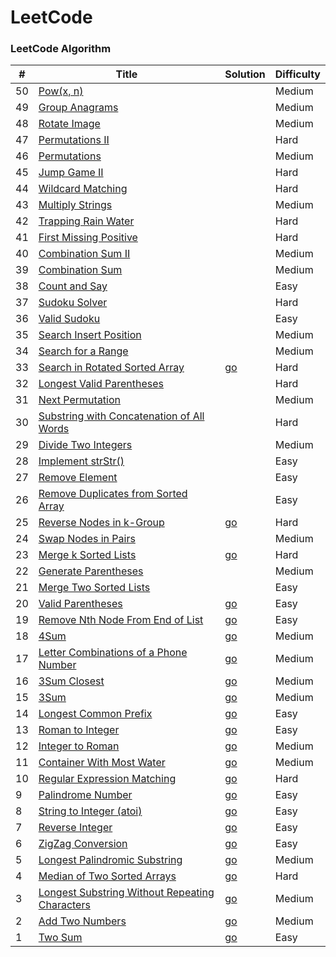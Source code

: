 LeetCode
========

### LeetCode Algorithm

| # | Title | Solution | Difficulty |
|---| ----- | -------- | ---------- |
|50|[Pow(x, n)](https://leetcode.com/problems/powx-n/)| |Medium|
|49|[Group Anagrams](https://leetcode.com/problems/anagrams/)| |Medium|
|48|[Rotate Image](https://leetcode.com/problems/rotate-image/)| |Medium|
|47|[Permutations II](https://leetcode.com/problems/permutations-ii/)| |Hard|
|46|[Permutations](https://leetcode.com/problems/permutations/)| |Medium|
|45|[Jump Game II](https://leetcode.com/problems/jump-game-ii/)| |Hard|
|44|[Wildcard Matching](https://leetcode.com/problems/wildcard-matching/)| |Hard|
|43|[Multiply Strings](https://leetcode.com/problems/multiply-strings/)| |Medium|
|42|[Trapping Rain Water](https://leetcode.com/problems/trapping-rain-water/)| |Hard|
|41|[First Missing Positive](https://leetcode.com/problems/first-missing-positive/)| |Hard|
|40|[Combination Sum II](https://leetcode.com/problems/combination-sum-ii/)| |Medium|
|39|[Combination Sum](https://leetcode.com/problems/combination-sum/)| |Medium|
|38|[Count and Say](https://leetcode.com/problems/count-and-say/)| |Easy|
|37|[Sudoku Solver](https://leetcode.com/problems/sudoku-solver/)| |Hard|
|36|[Valid Sudoku](https://leetcode.com/problems/valid-sudoku/)| |Easy|
|35|[Search Insert Position](https://leetcode.com/problems/search-insert-position/)| |Medium|
|34|[Search for a Range](https://leetcode.com/problems/search-for-a-range/)| |Medium|
|33|[Search in Rotated Sorted Array](https://leetcode.com/problems/search-in-rotated-sorted-array/)| [go](./Algorithms/33_Search_in_Rotated_Sorted_Array.go)|Hard|
|32|[Longest Valid Parentheses](https://leetcode.com/problems/longest-valid-parentheses/)| |Hard|
|31|[Next Permutation](https://leetcode.com/problems/next-permutation/)||Medium|
|30|[Substring with Concatenation of All Words](https://leetcode.com/problems/substring-with-concatenation-of-all-words/)| |Hard|
|29|[Divide Two Integers](https://leetcode.com/problems/divide-two-integers/)| |Medium|
|28|[Implement strStr()](https://leetcode.com/problems/implement-strstr/)| |Easy|
|27|[Remove Element](https://leetcode.com/problems/remove-element/)| |Easy|
|26|[Remove Duplicates from Sorted Array](https://leetcode.com/problems/remove-duplicates-from-sorted-array/)| |Easy|
|25|[Reverse Nodes in k-Group](https://leetcode.com/problems/reverse-nodes-in-k-group/)| [go](./Algorithms/25_Reverse_Nodes_in_k-Group.go)|Hard|
|24|[Swap Nodes in Pairs](https://leetcode.com/problems/swap-nodes-in-pairs/)| |Medium|
|23|[Merge k Sorted Lists](https://leetcode.com/problems/merge-k-sorted-lists/)| [go](./Algorithms/23_Merge_k_Sorted_Lists.go)|Hard|
|22|[Generate Parentheses](https://leetcode.com/problems/generate-parentheses/)| |Medium|
|21|[Merge Two Sorted Lists](https://leetcode.com/problems/merge-two-sorted-lists/)| |Easy|
|20|[Valid Parentheses](https://leetcode.com/problems/valid-parentheses/)| [go](./Algorithms/20_Valid_Parentheses.go)|Easy|
|19|[Remove Nth Node From End of List](https://leetcode.com/problems/remove-nth-node-from-end-of-list/)| [go](./Algorithms/19_Remove_Nth_Node_From_End_of_List.go)|Easy|
|18|[4Sum](https://leetcode.com/problems/4sum/)| [go](./Algorithms/18_4Sum.go)|Medium|
|17|[Letter Combinations of a Phone Number](https://leetcode.com/problems/letter-combinations-of-a-phone-number/)| [go](./Algorithms/17_Letter_Combinations_of_a_Phone_Number.go)|Medium|
|16|[3Sum Closest](https://leetcode.com/problems/3sum-closest/)| [go](./Algorithms/16_3Sum_Closest.go)|Medium|
|15|[3Sum](https://leetcode.com/problems/3sum/)| [go](./Algorithms/15_3Sum.go)|Medium|
|14|[Longest Common Prefix](https://leetcode.com/problems/longest-common-prefix/)| [go](./Algorithms/14_Longest_Common_Prefix.go)|Easy|
|13|[Roman to Integer](https://leetcode.com/problems/roman-to-integer/)| [go](./Algorithms/13_Roman_to_Integer.go)|Easy|
|12|[Integer to Roman](https://leetcode.com/problems/integer-to-roman/)| [go](./Algorithms/12_Integer_to_Roman.go)|Medium|
|11|[Container With Most Water](https://leetcode.com/problems/container-with-most-water/)| [go](./Algorithms/11_Container_With_Most_Water.go)|Medium|
|10|[Regular Expression Matching](https://leetcode.com/problems/regular-expression-matching/)| [go](./Algorithms/10_Regular_Expression_Matching.go)|Hard|
|9|[Palindrome Number](https://leetcode.com/problems/palindrome-number/)| [go](./Algorithms/9_Palindrome_Number.go)|Easy|
|8|[String to Integer (atoi)](https://leetcode.com/problems/string-to-integer-atoi/)| [go](./Algorithms/8_String_to_Integer.go)|Easy|
|7|[Reverse Integer](https://leetcode.com/problems/reverse-integer/)| [go](./Algorithms/7_Reverse_Integer.go)|Easy|
|6|[ZigZag Conversion](https://leetcode.com/problems/zigzag-conversion/)| [go](./Algorithms/6_ZigZag_Conversion.go)|Easy|
|5|[Longest Palindromic Substring](https://leetcode.com/problems/longest-palindromic-substring/)| [go](./Algorithms/5_Longest_Palindromic_Substring.go)|Medium|
|4|[Median of Two Sorted Arrays](https://leetcode.com/problems/median-of-two-sorted-arrays/)| [go](./Algorithms/4_Median_of_Two_Sorted_Arrays.go)|Hard|
|3|[Longest Substring Without Repeating Characters](https://leetcode.com/problems/longest-substring-without-repeating-characters/)| [go](./Algorithms/3_Longest_Substring_Without_Repeating_Characters.go)|Medium|
|2|[Add Two Numbers](https://leetcode.com/problems/add-two-numbers/)| [go](./Algorithms/2_Add_Two_Numbers.go)|Medium|
|1|[Two Sum](https://leetcode.com/problems/two-sum/)| [go](./Algorithms/1_Two_Sum.go)|Easy|

